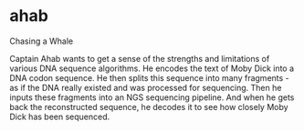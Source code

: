 # ahab
Chasing a Whale

Captain Ahab wants to get a sense of the strengths and limitations of various DNA sequence algorithms.
He encodes the text of Moby Dick into a DNA codon sequence.
He then splits this sequence into many fragments - as if the DNA really existed and was processed for sequencing.
Then he inputs these fragments into an NGS sequencing pipeline.
And when he gets back the reconstructed sequence, he decodes it to see how closely Moby Dick has been sequenced.
